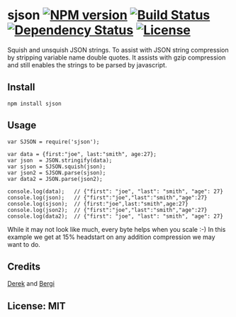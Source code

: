 # sjson [![NPM version](https://badge.fury.io/js/sjson.png?branch=master)](https://npmjs.org/package/sjson) [![Build Status](https://travis-ci.org/angleman/sjson.png?branch=master)](https://travis-ci.org/angleman/sjson) [![Dependency Status](https://gemnasium.com/angleman/sjson.png?branch=master)](https://gemnasium.com/angleman/sjson) [![License](http://badgr.co/use/MIT.png?bg=%2343d100)](http://opensource.org/licenses/MIT)

Squish and unsquish JSON strings. To assist with JSON string compression by stripping variable name double quotes. It assists with gzip compression and still enables the strings to be parsed by javascript.

## Install

```
npm install sjson
```

## Usage

```
var SJSON = require('sjson');

var data = {first:"joe", last:"smith", age:27};
var json  = JSON.stringify(data);
var sjson = SJSON.squish(json);
var json2 = SJSON.parse(sjson);
var data2 = JSON.parse(json2);

console.log(data);   // {"first": "joe", "last": "smith", "age": 27}
console.log(json);   // {"first":"joe","last":"smith","age":27}
console.log(sjson);  // {first:"joe",last:"smith",age:27}
console.log(json2);  // {"first":"joe","last":"smith","age":27}
console.log(data2);  // {"first": "joe", "last": "smith", "age": 27}
```

While it may not look like much, every byte helps when you scale :-) In this example we get at 15% headstart on any addition compression we may want to do.

## Credits

[Derek](http://stackoverflow.com/questions/11233498/json-stringify-without-quotes-on-properties) and [Bergi](http://stackoverflow.com/questions/11233498/json-stringify-without-quotes-on-properties)

## License: MIT

